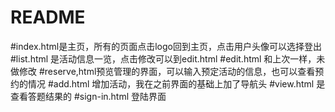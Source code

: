# README
#index.html是主页，所有的页面点击logo回到主页，点击用户头像可以选择登出
#list.html 是活动信息一览，点击修改可以到edit.html
#edit.html 和上次一样，未做修改
#reserve,html预览管理的界面，可以输入预定活动的信息，也可以查看预约的情况
#add.html 增加活动，我在之前界面的基础上加了导航头
#view.html 是查看答题结果的
#sign-in.html 登陆界面



